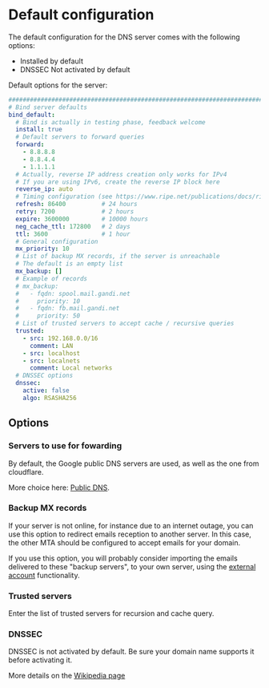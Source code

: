 # Default configuration

The default configuration for the DNS server comes with the following options:

- Installed by default
- DNSSEC Not activated by default

Default options for the server:

```yaml
###############################################################################
# Bind server defaults
bind_default:
  # Bind is actually in testing phase, feedback welcome
  install: true
  # Default servers to forward queries
  forward:
    - 8.8.8.8
    - 8.8.4.4
    - 1.1.1.1
  # Actually, reverse IP address creation only works for IPv4
  # If you are using IPv6, create the reverse IP block here
  reverse_ip: auto
  # Timing configuration (see https://www.ripe.net/publications/docs/ripe-203)
  refresh: 86400          # 24 hours
  retry: 7200             # 2 hours
  expire: 3600000         # 10000 hours
  neg_cache_ttl: 172800   # 2 days
  ttl: 3600               # 1 hour
  # General configuration
  mx_priority: 10
  # List of backup MX records, if the server is unreachable
  # The default is an empty list
  mx_backup: []
  # Example of records
  # mx_backup:
  #   - fqdn: spool.mail.gandi.net
  #     priority: 10
  #   - fqdn: fb.mail.gandi.net
  #     priority: 50
  # List of trusted servers to accept cache / recursive queries
  trusted:
    - src: 192.168.0.0/16
      comment: LAN
    - src: localhost
    - src: localnets
      comment: Local networks
  # DNSSEC options
  dnssec:
    active: false
    algo: RSASHA256
```

## Options

### Servers to use for fowarding

By default, the Google public DNS servers are used, as well as the one from cloudflare.

More choice here: [Public DNS](https://en.wikipedia.org/wiki/Google_Public_DNS#See_also).

### Backup MX records

If your server is not online, for instance due to an internet outage,
you can use this option to redirect emails reception to another
server. In this case, the other MTA should be configured to accept
emails for your domain.

If you use this option, you will probably consider importing the emails
delivered to these "backup servers", to your own server, using the
[external account](external-accounts.md) functionality.

### Trusted servers

Enter the list of trusted servers for recursion and cache query.

### DNSSEC

DNSSEC is not activated by default. Be sure your domain name supports it before activating it.

More details on the [Wikipedia page](https://en.wikipedia.org/wiki/Domain_Name_System_Security_Extensions)
